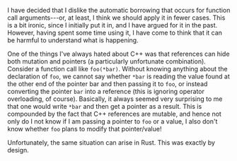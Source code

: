 I have decided that I dislike the automatic borrowing that occurs for
function call arguments---or, at least, I think we should apply it in
fewer cases. This is a bit ironic, since I initially put it in, and I
have argued for it in the past. However, having spent some time using
it, I have come to think that it can be harmful to understand what is
happening.

One of the things I've always hated about C++ was that references can
hide both mutation and pointers (a particularly unfortunate
combination). Consider a function call like `foo(*bar)`. Without
knowing anything about the declaration of `foo`, we cannot say whether
`*bar` is reading the value found at the other end of the pointer bar
and then passing it to `foo`, or instead converting the pointer `bar`
into a reference (this is ignoring operator overloading, of course).
Basically, it always seemed very surprising to me that one would write
`*bar` and then get a pointer as a result. This is compounded by the
fact that C++ references are mutable, and hence not only do I not know
if I am passing a pointer to `foo` or a value, I also don't know
whether `foo` plans to modify that pointer/value!

Unfortunately, the same situation can arise in Rust. This was exactly
by design.
